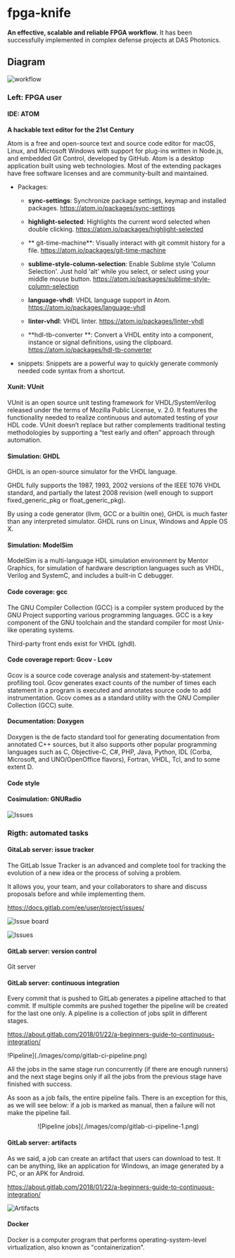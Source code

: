 # fpga-knife

**An effective, scalable and reliable FPGA workflow.** It has been successfully implemented in complex defense projects at DAS Photonics.

## Diagram

![workflow](./images/fpga_workflow.png)


### Left: FPGA user

#### IDE: ATOM

**A hackable text editor for the 21st Century**

Atom is a free and open-source text and source code editor for macOS, Linux, and Microsoft Windows with support for plug-ins written in Node.js, and embedded Git Control, developed by GitHub. Atom is a desktop application built using web technologies. Most of the extending packages have free software licenses and are community-built and maintained.

- Packages:

  -  **sync-settings**: Synchronize package settings, keymap and installed packages.
  https://atom.io/packages/sync-settings
  
  -  **highlight-selected**: Highlights the current word selected when double clicking.
  https://atom.io/packages/highlight-selected
  
  -  ** git-time-machine**: Visually interact with git commit history for a file.
  https://atom.io/packages/git-time-machine
  
  -  **sublime-style-column-selection**: Enable Sublime style 'Column Selection'. Just hold 'alt' while you select, or select using your middle mouse button.
  https://atom.io/packages/sublime-style-column-selection
  
  -  **language-vhdl**: VHDL language support in Atom.
  https://atom.io/packages/language-vhdl
  
  -  **linter-vhdl**: VHDL linter.
  https://atom.io/packages/linter-vhdl
  
  -  **hdl-tb-converter **: Convert a VHDL entity into a component, instance or signal definitions, using the clipboard.
  https://atom.io/packages/hdl-tb-converter

- snippets: Snippets are a powerful way to quickly generate commonly needed code syntax from a shortcut.


#### Xunit: VUnit

VUnit is an open source unit testing framework for VHDL/SystemVerilog released under the terms of Mozilla Public License, v. 2.0. It features the functionality needed to realize continuous and automated testing of your HDL code. VUnit doesn’t replace but rather complements traditional testing methodologies by supporting a “test early and often” approach through automation.

#### Simulation: GHDL

GHDL is an open-source simulator for the VHDL language.

GHDL fully supports the 1987, 1993, 2002 versions of the IEEE 1076 VHDL standard, and partially the latest 2008 revision (well enough to support fixed_generic_pkg or float_generic_pkg).

By using a code generator (llvm, GCC or a builtin one), GHDL is much faster than any interpreted simulator. GHDL runs on Linux, Windows and Apple OS X.

#### Simulation: ModelSim

ModelSim is a multi-language HDL simulation environment by Mentor Graphics, for simulation of hardware description languages such as VHDL, Verilog and SystemC, and includes a built-in C debugger.

#### Code coverage: gcc

The GNU Compiler Collection (GCC) is a compiler system produced by the GNU Project supporting various programming languages. GCC is a key component of the GNU toolchain and the standard compiler for most Unix-like operating systems.

Third-party front ends exist for VHDL (ghdl).

#### Code coverage report: Gcov - Lcov

Gcov is a source code coverage analysis and statement-by-statement profiling tool. Gcov generates exact counts of the number of times each statement in a program is executed and annotates source code to add instrumentation. Gcov comes as a standard utility with the GNU Compiler Collection (GCC) suite.

#### Documentation: Doxygen

Doxygen is the de facto standard tool for generating documentation from annotated C++ sources, but it also supports other popular programming languages such as C, Objective-C, C#, PHP, Java, Python, IDL (Corba, Microsoft, and UNO/OpenOffice flavors), Fortran, VHDL, Tcl, and to some extent D.

#### Code style

#### Cosimulation: GNURadio

![Issues](./images/comp/gnuradio.png)

### Rigth: automated tasks

#### GitaLab server: issue tracker

The GitLab Issue Tracker is an advanced and complete tool for tracking the evolution of a new idea or the process of solving a problem.

It allows you, your team, and your collaborators to share and discuss proposals before and while implementing them.

https://docs.gitlab.com/ee/user/project/issues/

![Issue board](./images/comp/gitlab-issue-board.png)

![Issues](./images/comp/gitlab-issue.png)


#### GitLab server: version control

Git server


#### GitLab server: continuous integration

Every commit that is pushed to GitLab generates a pipeline attached to that commit. If multiple commits are pushed together the pipeline will be created for the last one only. A pipeline is a collection of jobs split in different stages.

https://about.gitlab.com/2018/01/22/a-beginners-guide-to-continuous-integration/


!Pipeline](./images/comp/gitlab-ci-pipeline.png)

All the jobs in the same stage run concurrently (if there are enough runners) and the next stage begins only if all the jobs from the previous stage have finished with success.

As soon as a job fails, the entire pipeline fails. There is an exception for this, as we will see below: if a job is marked as manual, then a failure will not make the pipeline fail.

<p align="center">
![Pipeline jobs](./images/comp/gitlab-ci-pipeline-1.png)
</p>


#### GitLab server: artifacts


As we said, a job can create an artifact that users can download to test. It can be anything, like an application for Windows, an image generated by a PC, or an APK for Android.

https://about.gitlab.com/2018/01/22/a-beginners-guide-to-continuous-integration/

![Artifacts](./images/comp/gitlab-artifacts.png)


#### Docker

Docker is a computer program that performs operating-system-level virtualization, also known as "containerization".





















